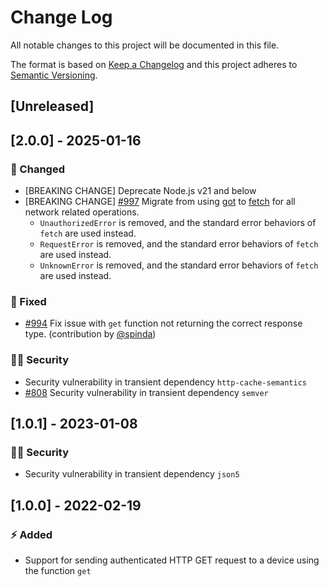 # Change Log

All notable changes to this project will be documented in this file.

The format is based on [Keep a Changelog](http://keepachangelog.com/) and this project adheres to [Semantic Versioning](http://semver.org/).

## [Unreleased]

## [2.0.0] - 2025-01-16

### :syringe: Changed

- [BREAKING CHANGE] Deprecate Node.js v21 and below
- [BREAKING CHANGE] [#997](https://github.com/FantasticFiasco/axis-js/pull/997) Migrate from using [got](https://github.com/sindresorhus/got) to [fetch](https://developer.mozilla.org/en-US/docs/Web/API/Window/fetch) for all network related operations.
  - `UnauthorizedError` is removed, and the standard error behaviors of `fetch` are used instead.
  - `RequestError` is removed, and the standard error behaviors of `fetch` are used instead.
  - `UnknownError` is removed, and the standard error behaviors of `fetch` are used instead.

### :syringe: Fixed

- [#994](https://github.com/FantasticFiasco/axis-js/pull/994) Fix issue with `get` function not returning the correct response type. (contribution by [@spinda](https://github.com/spinda))

### :policeman: Security

- Security vulnerability in transient dependency `http-cache-semantics`
- [#808](https://github.com/FantasticFiasco/axis-js/pull/808) Security vulnerability in transient dependency `semver`

## [1.0.1] - 2023-01-08

### :policeman: Security

- Security vulnerability in transient dependency `json5`

## [1.0.0] - 2022-02-19

### :zap: Added

- Support for sending authenticated HTTP GET request to a device using the function `get`
